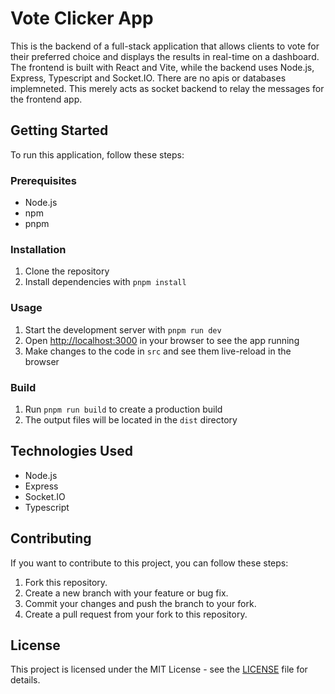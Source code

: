 # Vote Clicker App

This is the backend of a full-stack application that allows clients to vote for their preferred choice and displays the results in real-time on a dashboard. The frontend is built with React and Vite, while the backend uses Node.js, Express, Typescript and Socket.IO.
There are no apis or databases implemneted. This merely acts as socket backend to relay the messages for the frontend app.

## Getting Started

To run this application, follow these steps:

### Prerequisites

- Node.js
- npm
- pnpm

### Installation

1. Clone the repository
2. Install dependencies with `pnpm install`

### Usage

1. Start the development server with `pnpm run dev`
2. Open [http://localhost:3000](http://localhost:3000) in your browser to see the app running
3. Make changes to the code in `src` and see them live-reload in the browser

### Build

1. Run `pnpm run build` to create a production build
2. The output files will be located in the `dist` directory

## Technologies Used

- Node.js
- Express
- Socket.IO
- Typescript

## Contributing

If you want to contribute to this project, you can follow these steps:

1. Fork this repository.
2. Create a new branch with your feature or bug fix.
3. Commit your changes and push the branch to your fork.
4. Create a pull request from your fork to this repository.

## License

This project is licensed under the MIT License - see the [LICENSE](LICENSE) file for details.
